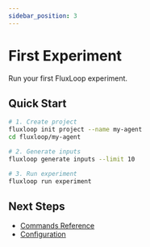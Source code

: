 ```yaml
---
sidebar_position: 3
---
```


# First Experiment

Run your first FluxLoop experiment.

## Quick Start

```bash
# 1. Create project
fluxloop init project --name my-agent
cd fluxloop/my-agent

# 2. Generate inputs
fluxloop generate inputs --limit 10

# 3. Run experiment
fluxloop run experiment
```

## Next Steps

- [Commands Reference](../commands/init)
- [Configuration](../configuration/project-config)
